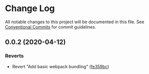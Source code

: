 # Change Log

All notable changes to this project will be documented in this file.
See [Conventional Commits](https://conventionalcommits.org) for commit guidelines.

## 0.0.2 (2020-04-12)


### Reverts

* Revert "Add basic webpack bundling" ([fe359bc](https://github.com/Frantss/react-hookful/commit/fe359bc6686ecb0220170884253544a0357e58de))
